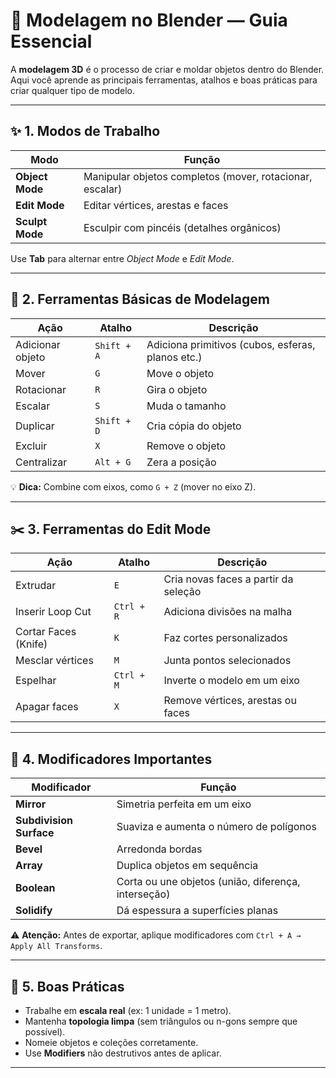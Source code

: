 # 🧱 Modelagem no Blender — Guia Essencial

A **modelagem 3D** é o processo de criar e moldar objetos dentro do Blender.  
Aqui você aprende as principais ferramentas, atalhos e boas práticas para criar qualquer tipo de modelo.

---

## ✨ 1. Modos de Trabalho

| Modo | Função |
|------|---------|
| **Object Mode** | Manipular objetos completos (mover, rotacionar, escalar) |
| **Edit Mode** | Editar vértices, arestas e faces |
| **Sculpt Mode** | Esculpir com pincéis (detalhes orgânicos) |

Use **Tab** para alternar entre *Object Mode* e *Edit Mode*.

---

## 🧰 2. Ferramentas Básicas de Modelagem

| Ação | Atalho | Descrição |
|------|---------|-----------|
| Adicionar objeto | `Shift + A` | Adiciona primitivos (cubos, esferas, planos etc.) |
| Mover | `G` | Move o objeto |
| Rotacionar | `R` | Gira o objeto |
| Escalar | `S` | Muda o tamanho |
| Duplicar | `Shift + D` | Cria cópia do objeto |
| Excluir | `X` | Remove o objeto |
| Centralizar | `Alt + G` | Zera a posição |

💡 **Dica:** Combine com eixos, como `G + Z` (mover no eixo Z).

---

## ✂️ 3. Ferramentas do Edit Mode

| Ação | Atalho | Descrição |
|------|---------|-----------|
| Extrudar | `E` | Cria novas faces a partir da seleção |
| Inserir Loop Cut | `Ctrl + R` | Adiciona divisões na malha |
| Cortar Faces (Knife) | `K` | Faz cortes personalizados |
| Mesclar vértices | `M` | Junta pontos selecionados |
| Espelhar | `Ctrl + M` | Inverte o modelo em um eixo |
| Apagar faces | `X` | Remove vértices, arestas ou faces |

---

## 🧩 4. Modificadores Importantes

| Modificador | Função |
|--------------|--------|
| **Mirror** | Simetria perfeita em um eixo |
| **Subdivision Surface** | Suaviza e aumenta o número de polígonos |
| **Bevel** | Arredonda bordas |
| **Array** | Duplica objetos em sequência |
| **Boolean** | Corta ou une objetos (união, diferença, interseção) |
| **Solidify** | Dá espessura a superfícies planas |

⚠️ **Atenção:** Antes de exportar, aplique modificadores com `Ctrl + A → Apply All Transforms`.

---

## 🧱 5. Boas Práticas

- Trabalhe em **escala real** (ex: 1 unidade = 1 metro).  
- Mantenha **topologia limpa** (sem triângulos ou n-gons sempre que possível).  
- Nomeie objetos e coleções corretamente.  
- Use **Modifiers** não destrutivos antes de aplicar.

---



